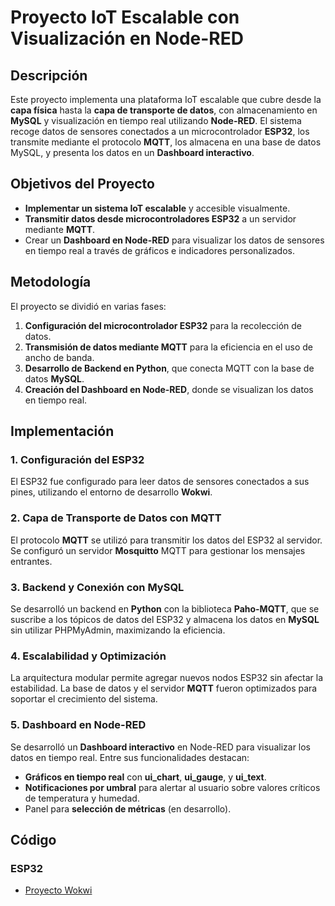 # Proyecto IoT Escalable con Visualización en Node-RED

## Descripción
Este proyecto implementa una plataforma IoT escalable que cubre desde la **capa física** hasta la **capa de transporte de datos**, con almacenamiento en **MySQL** y visualización en tiempo real utilizando **Node-RED**. El sistema recoge datos de sensores conectados a un microcontrolador **ESP32**, los transmite mediante el protocolo **MQTT**, los almacena en una base de datos MySQL, y presenta los datos en un **Dashboard interactivo**.

## Objetivos del Proyecto
- **Implementar un sistema IoT escalable** y accesible visualmente.
- **Transmitir datos desde microcontroladores ESP32** a un servidor mediante **MQTT**.
- Crear un **Dashboard en Node-RED** para visualizar los datos de sensores en tiempo real a través de gráficos e indicadores personalizados.

## Metodología
El proyecto se dividió en varias fases:
1. **Configuración del microcontrolador ESP32** para la recolección de datos.
2. **Transmisión de datos mediante MQTT** para la eficiencia en el uso de ancho de banda.
3. **Desarrollo de Backend en Python**, que conecta MQTT con la base de datos **MySQL**.
4. **Creación del Dashboard en Node-RED**, donde se visualizan los datos en tiempo real.

## Implementación

### 1. Configuración del ESP32
El ESP32 fue configurado para leer datos de sensores conectados a sus pines, utilizando el entorno de desarrollo **Wokwi**.

### 2. Capa de Transporte de Datos con MQTT
El protocolo **MQTT** se utilizó para transmitir los datos del ESP32 al servidor. Se configuró un servidor **Mosquitto** MQTT para gestionar los mensajes entrantes.

### 3. Backend y Conexión con MySQL
Se desarrolló un backend en **Python** con la biblioteca **Paho-MQTT**, que se suscribe a los tópicos de datos del ESP32 y almacena los datos en **MySQL** sin utilizar PHPMyAdmin, maximizando la eficiencia.

### 4. Escalabilidad y Optimización
La arquitectura modular permite agregar nuevos nodos ESP32 sin afectar la estabilidad. La base de datos y el servidor **MQTT** fueron optimizados para soportar el crecimiento del sistema.

### 5. Dashboard en Node-RED
Se desarrolló un **Dashboard interactivo** en Node-RED para visualizar los datos en tiempo real. Entre sus funcionalidades destacan:
- **Gráficos en tiempo real** con **ui_chart**, **ui_gauge**, y **ui_text**.
- **Notificaciones por umbral** para alertar al usuario sobre valores críticos de temperatura y humedad.
- Panel para **selección de métricas** (en desarrollo).

## Código
### ESP32
- [Proyecto Wokwi](https://wokwi.com/projects/408634800407273473)


